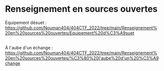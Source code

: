 # Renseignement en sources ouvertes

Equipement désuet :</br>
https://github.com/Nouman404/404CTF_2022/tree/main/Renseignement%20en%20sources%20ouvertes/Equipement%20d%C3%A9suet</br></br>

À l'aube d'un échange :</br>
https://github.com/Nouman404/404CTF_2022/tree/main/Renseignement%20en%20sources%20ouvertes/%C3%80%20l'aube%20d'un%20%C3%A9change</br></br>
